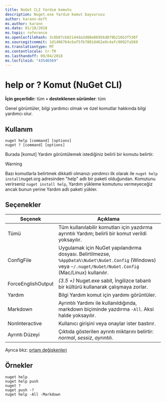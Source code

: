```yaml
---
title: NuGet CLI Yardım komutu
description: Nuget.exe Yardım komut başvurusu
author: karann-msft
ms.author: karann
ms.date: 01/18/2018
ms.topic: reference
ms.openlocfilehash: 3c8b07cb02144da3d88e06956d079b216b3f530f
ms.sourcegitcommit: 1d1406764c6af5fb7801d462e0c4afc9092fa569
ms.translationtype: MT
ms.contentlocale: tr-TR
ms.lasthandoff: 09/04/2018
ms.locfileid: "43546569"
---
```

# <a name="help-or--command-nuget-cli"></a>help or ? Komut (NuGet CLI)

**İçin geçerlidir:** tüm &bullet; **desteklenen sürümler**: tüm

Genel görüntüler, bilgi yardımcı olmak ve özel komutlar hakkında bilgi yardımcı olur.

## <a name="usage"></a>Kullanım

```cli
nuget help [command] [options]
nuget ? [command] [options]
```

Burada [komut] Yardım görüntülemek istediğiniz belirli bir komutu belirtir.

> [!Warning]
> Bazı komutlarla belirtmek dikkatli olmanızı *yardımcı* ilk olarak ile `nuget help install`nuget.org adresinden "help" adlı bir paketi olduğundan. Komutunu verirseniz `nuget install help`, Yardım yükleme komutunu vermeyeceğiz ancak bunun yerine Yardım adlı paketi yükler.

## <a name="options"></a>Seçenekler

| Seçenek | Açıklama |
| --- | --- |
| Tümü | Tüm kullanılabilir komutları için yazdırma ayrıntılı Yardım; belirli bir komut verildi yoksayılır. |
| ConfigFile | Uygulamak için NuGet yapılandırma dosyası. Belirtilmezse, `%AppData%\NuGet\NuGet.Config` (Windows) veya `~/.nuget/NuGet/NuGet.Config` (Mac/Linux) kullanılır.|
| ForceEnglishOutput | *(3.5 +)*  Nuget.exe sabit, İngilizce tabanlı bir kültürü kullanarak çalışmaya zorlar. |
| Yardım | Bilgi Yardım komut için yardımı görüntüler. |
| Markdown | Ayrıntılı Yardımı ile kullanıldığında, markdown biçiminde yazdırma `-All`. Aksi halde yoksayılır. |
| NonInteractive | Kullanıcı girişini veya onaylar ister bastırır. |
| Ayrıntı Düzeyi | Çıktıda gösterilen ayrıntı miktarını belirtir: *normal*, *sessiz*, *ayrıntılı*. |

Ayrıca bkz: [ortam değişkenleri](cli-ref-environment-variables.md)

## <a name="examples"></a>Örnekler

```cli
nuget help
nuget help push
nuget ?
nuget push -?
nuget help -All -Markdown
```
